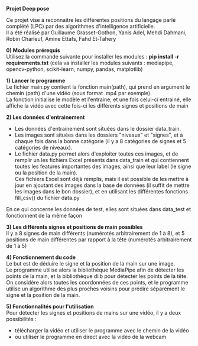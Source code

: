 **Projet Deep pose**  

Ce projet vise à reconnaitre les différentes positions du langage parlé complété (LPC) par des algorithmes d'intelligence artificielle.  
Il a été réalisé par Guillaume Grasset-Gothon, Yanis Adel, Mehdi Dahmani, Robin Charleuf, Amine Ettafs, Fahd Et-Tahery

**0) Modules prérequis**  
Utilisez la commande suivante pour installer les modules : **pip install -r requirements.txt** (cela va installer les modules suivants : mediapipe, opencv-python, scikit-learn, numpy, pandas, matplotlib)  

**1) Lancer le programme**  
Le fichier main.py contient la fonction main(path), qui prend en argument le chemin (path) d'une vidéo (sous format .mp4 par exemple).  
La fonction initialise le modèle et l'entraine, et une fois celui-ci entrainé, elle affiche la vidéo avec cette fois-ci les différents signes et positions de main  

**2) Les données d'entrainement**  
- Les données d'entrainement sont situées dans le dossier data_train.  
- Les images sont situées dans les dossiers "niveaux" et "signes", et à chaque fois dans la bonne catégorie (il y a 8 catégories de signes et 5 catégories de niveaux).  
- Le fichier data.py permet alors d'exploiter toutes ces images, et de remplir un les fichiers Excel présents dans data_train et qui contiennent toutes les features importantes des images, ainsi que leur label (le signe ou la position de la main).  
Ces fichiers Excel sont déjà remplis, mais il est possible de les mettre à jour en ajoutant des images dans la base de données (il suffit de mettre les images dans le bon dossier), et en utilisant les différentes fonctions fill_csv() du fichier data.py     

En ce qui concerne les données de test, elles sont situées dans data_test et fonctionnent de la même façon  

**3) Les différents signes et positions de main possibles**  
Il y a 8 signes de main différents (numérotés arbitrairement de 1 à 8), et 5 positions de main différentes par rapport à la tête (numérotés arbitrairement de 1 à 5)  

**4) Fonctionnement du code**  
Le but est de déduire le signe et la position de la main sur une image.  
Le programme utilise alors la bibliothèque MediaPipe afin de détecter les points de la main, et la bibliothèque dlib pour détecter les points de la tête.  
On considère alors toutes les coordonnées de ces points, et le programme utilise un algorithme des plus proches voisins pour prédire séparément le signe et la position de la main.  

**5) Fonctionnalités pour l'utilisation**  
Pour détecter les signes et positions de mains sur une vidéo, il y a deux possibilités :  
- télécharger la vidéo et utiliser le programme avec le chemin de la vidéo  
- ou utiliser le programme en direct avec la vidéo de la webcam  


